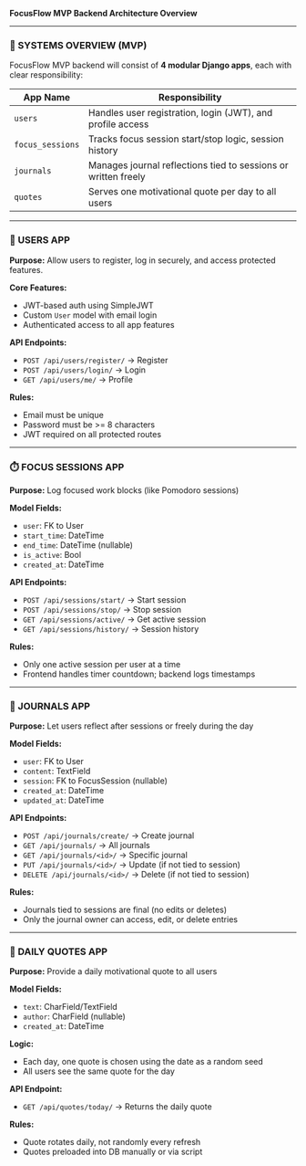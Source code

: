 **FocusFlow MVP Backend Architecture Overview**

---

### 🔧 SYSTEMS OVERVIEW (MVP)

FocusFlow MVP backend will consist of **4 modular Django apps**, each with clear responsibility:

| App Name         | Responsibility                             |
|------------------|---------------------------------------------|
| `users`          | Handles user registration, login (JWT), and profile access |
| `focus_sessions` | Tracks focus session start/stop logic, session history     |
| `journals`       | Manages journal reflections tied to sessions or written freely |
| `quotes`         | Serves one motivational quote per day to all users         |

---

### 👤 USERS APP

**Purpose:** Allow users to register, log in securely, and access protected features.

**Core Features:**
- JWT-based auth using SimpleJWT
- Custom `User` model with email login
- Authenticated access to all app features

**API Endpoints:**
- `POST /api/users/register/` → Register
- `POST /api/users/login/` → Login
- `GET /api/users/me/` → Profile

**Rules:**
- Email must be unique
- Password must be >= 8 characters
- JWT required on all protected routes

---

### ⏱️ FOCUS SESSIONS APP

**Purpose:** Log focused work blocks (like Pomodoro sessions)

**Model Fields:**
- `user`: FK to User
- `start_time`: DateTime
- `end_time`: DateTime (nullable)
- `is_active`: Bool
- `created_at`: DateTime

**API Endpoints:**
- `POST /api/sessions/start/` → Start session
- `POST /api/sessions/stop/` → Stop session
- `GET /api/sessions/active/` → Get active session
- `GET /api/sessions/history/` → Session history

**Rules:**
- Only one active session per user at a time
- Frontend handles timer countdown; backend logs timestamps

---

### 📓 JOURNALS APP

**Purpose:** Let users reflect after sessions or freely during the day

**Model Fields:**
- `user`: FK to User
- `content`: TextField
- `session`: FK to FocusSession (nullable)
- `created_at`: DateTime
- `updated_at`: DateTime

**API Endpoints:**
- `POST /api/journals/create/` → Create journal
- `GET /api/journals/` → All journals
- `GET /api/journals/<id>/` → Specific journal
- `PUT /api/journals/<id>/` → Update (if not tied to session)
- `DELETE /api/journals/<id>/` → Delete (if not tied to session)

**Rules:**
- Journals tied to sessions are final (no edits or deletes)
- Only the journal owner can access, edit, or delete entries

---

### 🌟 DAILY QUOTES APP

**Purpose:** Provide a daily motivational quote to all users

**Model Fields:**
- `text`: CharField/TextField
- `author`: CharField (nullable)
- `created_at`: DateTime

**Logic:**
- Each day, one quote is chosen using the date as a random seed
- All users see the same quote for the day

**API Endpoint:**
- `GET /api/quotes/today/` → Returns the daily quote

**Rules:**
- Quote rotates daily, not randomly every refresh
- Quotes preloaded into DB manually or via script
